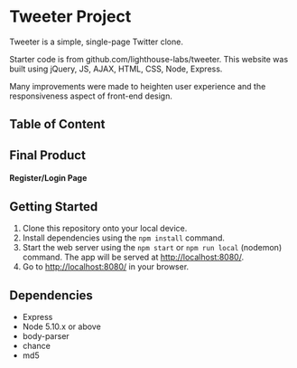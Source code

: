 # Tweeter Project

Tweeter is a simple, single-page Twitter clone.

Starter code is from github.com/lighthouse-labs/tweeter.
This website was built using jQuery, JS, AJAX, HTML, CSS, Node, Express.

Many improvements were made to heighten user experience and the responsiveness aspect of front-end design.

## Table of Content

## Final Product

#### Register/Login Page

## Getting Started

1. Clone this repository onto your local device.
2. Install dependencies using the `npm install` command.
3. Start the web server using the `npm start` or `npm run local` (nodemon) command. The app will be served at <http://localhost:8080/>.
4. Go to <http://localhost:8080/> in your browser.

## Dependencies

- Express
- Node 5.10.x or above
- body-parser
- chance
- md5
